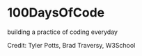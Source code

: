 # 100DaysOfCode
building a practice of coding everyday

Credit: Tyler Potts, Brad Traversy, W3School

